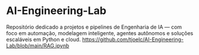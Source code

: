# AI-Engineering-Lab
Repositório dedicado a projetos e pipelines de Engenharia de IA — com foco em automação, modelagem inteligente, agentes autônomos e soluções escaláveis em Python e cloud.
https://github.com/tjoelc/AI-Engineering-Lab/blob/main/RAG.ipynb
